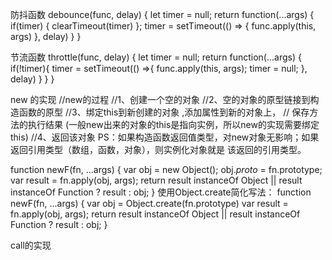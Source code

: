 防抖函数
debounce(func, delay) {
  let timer = null;
  return function(...args) {
    if(timer) {
      clearTimeout(timer)
    };
    timer = setTimeout(() => {
      func.apply(this, args)
    }, delay)
  }
}

节流函数
throttle(func, delay) {
  let timer = null;
  return function(...args) {
    if(!timer){
      timer = setTimeout(() =>{
        func.apply(this, args);
        timer = null;
      }, delay)
    }
  }
}

new 的实现
//new的过程
//1、创建一个空的对象
//2、空的对象的原型链接到构造函数的原型
//3、绑定this到新创建的对象 ,添加属性到新的对象上，
// 保存方法的执行结果     (一般new出来的对象的this是指向实例，所以new的实现需要绑定this)
//4、返回该对象
PS：如果构造函数返回值类型，对new对象无影响；如果返回引用类型（数组，函数，对象），则实例化对象就是
该返回的引用类型。

function newF(fn, ...args) {
  var obj = new Object();
  obj._proto_ = fn.prototype;
  var result = fn.apply(obj, args);
  return result instanceOf Object || result instanceOf Function ? result : obj;
}
使用Object.create简化写法：
function newF(fn, ...args) {
  var obj = Object.create(fn.prototype)
  var result = fn.apply(obj, args);
  return result instanceOf Object || result instanceOf Function ? result : obj;
}

call的实现